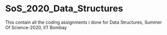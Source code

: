 # SoS_2020_Data_Structures
This contain all the coding assignments i done for Data Structures, Summer Of Science-2020, IIT Bombay
